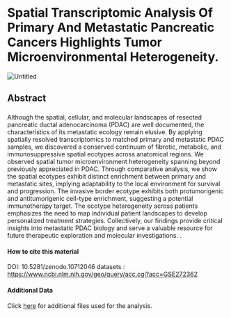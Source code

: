 # Spatial Transcriptomic Analysis Of Primary And Metastatic Pancreatic Cancers Highlights Tumor Microenvironmental Heterogeneity.

![Untitled](https://github.com/Masood-Lab/PDAC_Mets/assets/154272206/8b06c1ce-94c6-4790-9cba-7cd5e08dac38)


## Abstract
###
Although the spatial, cellular, and molecular landscapes of resected pancreatic ductal adenocarcinoma (PDAC) are well documented, the characteristics of its metastatic ecology remain elusive. By applying spatially resolved transcriptomics to matched primary and metastatic PDAC samples, we discovered a conserved continuum of fibrotic, metabolic, and immunosuppressive spatial ecotypes across anatomical regions. We observed spatial tumor microenvironment heterogeneity spanning beyond previously appreciated in PDAC. Through comparative analysis, we show the  spatial ecotypes exhibit distinct enrichment between primary and metastatic sites, implying adaptability to the local environment for survival and progression. The invasive border ecotype exhibits both protumorigenic and antitumorigenic cell-type enrichment, suggesting a potential immunotherapy target. The ecotype heterogeneity across patients emphasizes the need to map individual patient landscapes to develop personalized treatment strategies. Collectively, our findings provide critical insights into metastatic PDAC biology and serve a valuable resource for future therapeutic exploration and molecular investigations.
. 
#### How to cite this material
DOI: 10.5281/zenodo.10712046
datasets : https://www.ncbi.nlm.nih.gov/geo/query/acc.cgi?acc=GSE272362

#### Additional Data
Click [here](https://zenodo.org/records/10712047) for additional files used for the analysis.
